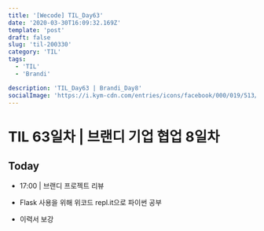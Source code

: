 ```yaml
---
title: '[Wecode] TIL_Day63'
date: '2020-03-30T16:09:32.169Z'
template: 'post'
draft: false
slug: 'til-200330'
category: 'TIL'
tags:
  - 'TIL'
  - 'Brandi'

description: 'TIL_Day63 | Brandi_Day8'
socialImage: 'https://i.kym-cdn.com/entries/icons/facebook/000/019/513/til.jpg'
---
```


# TIL 63일차 | 브랜디 기업 협업 8일차

## Today

- 17:00 | 브랜디 프로젝트 리뷰

- Flask 사용을 위해 위코드 repl.it으로 파이썬 공부
- 이력서 보강

